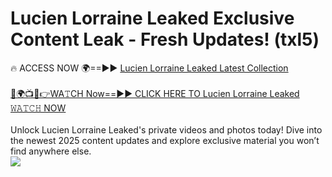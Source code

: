 # Lucien Lorraine Leaked Exclusive Content Leak - Fresh Updates! (txl5)

🔥 ACCESS NOW 🌍==►► <a href="https://tinyurl.com/kvy9nzfs" rel="nofollow">Lucien Lorraine Leaked Latest Collection</a>
<br><br>
[🔴🌍📺📱👉WA𝚃CH Now==►► CLICK HERE TO Lucien Lorraine Leaked 𝚆𝙰𝚃𝙲𝙷 NOW](https://tinyurl.com/kvy9nzfs)
<br><br>
Unlock Lucien Lorraine Leaked's private videos and photos today! Dive into the newest 2025 content updates and explore exclusive material you won’t find anywhere else.
<br>
<a href="https://tinyurl.com/kvy9nzfs" rel="nofollow" data-target="animated-image.originalLink"><img src="https://camo.githubusercontent.com/8a4f000d20f83aca3bf7ec5f350d767afa0574a8a352519fd8cfa583a6f93a33/68747470733a2f2f692e696d6775722e636f6d2f644a486b345a712e676966" data-canonical-src="https://i.imgur.com/dJHk4Zq.gif" style="max-width: 100%; display: inline-block;" data-target="animated-image.originalImage"></a>
<br>
